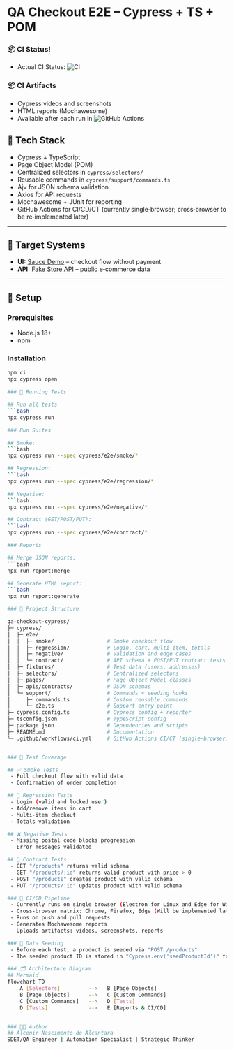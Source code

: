 # QA Checkout E2E – Cypress + TS + POM

### 📦 CI Status!

- Actual CI Status: ![CI](https://github.com/alceniralcantara/bootstrap-qa-checkout-cypress/actions/workflows/ci.yml/badge.svg)

### 📦 CI Artifacts

- Cypress videos and screenshots
- HTML reports (Mochawesome)
- Available after each run in ![GitHub Actions](https://github.com/alceniralcantara/bootstrap-qa-checkout-cypress/actions)

## 🧰 Tech Stack

- Cypress + TypeScript
- Page Object Model (POM)
- Centralized selectors in `cypress/selectors/`
- Reusable commands in `cypress/support/commands.ts`
- Ajv for JSON schema validation
- Axios for API requests
- Mochawesome + JUnit for reporting
- GitHub Actions for CI/CD/CT (currently single‑browser; cross‑browser to be re‑implemented later)

---

## 🎯 Target Systems

- **UI:** [Sauce Demo](https://www.saucedemo.com) – checkout flow without payment
- **API:** [Fake Store API](https://fakestoreapi.com) – public e‑commerce data

---

## 🚀 Setup

### Prerequisites

- Node.js 18+
- npm

### Installation

````bash
npm ci
npx cypress open

### 🧪 Running Tests

## Run all tests
```bash
npx cypress run

### Run Suites

## Smoke:
```bash
npx cypress run --spec cypress/e2e/smoke/*

## Regression:
```bash
npx cypress run --spec cypress/e2e/regression/*

## Negative:
```bash
npx cypress run --spec cypress/e2e/negative/*

## Contract (GET/POST/PUT):
```bash
npx cypress run --spec cypress/e2e/contract/*

### Reports

## Merge JSON reports:
```bash
npx run report:merge

## Generate HTML report:
```bash
npx run report:generate

### 📁 Project Structure

qa-checkout-cypress/
├─ cypress/
│  ├─ e2e/
│  │  ├─ smoke/             	# Smoke checkout flow
│  │  ├─ regression/       	 	# Login, cart, multi-item, totals
│  │  ├─ negative/          	# Validation and edge cases
│  │  └─ contract/          	# API schema + POST/PUT contract tests
│  ├─ fixtures/             	# Test data (users, addresses)
│  ├─ selectors/            	# Centralized selectors
│  ├─ pages/                	# Page Object Model classes
│  ├─ apis/contracts/       	# JSON schemas
│  └─ support/              	# Commands + seeding hooks
│     ├─ commands.ts        	# Custom reusable commands
│     └─ e2e.ts             	# Support entry point
├─ cypress.config.ts        	# Cypress config + reporter
├─ tsconfig.json            	# TypeScript config
├─ package.json             	# Dependencies and scripts
├─ README.md                	# Documentation
└─ .github/workflows/ci.yml 	# GitHub Actions CI/CT (single-browser, Linux and Windows instances)


### 🧪 Test Coverage

## ✅ Smoke Tests
 - Full checkout flow with valid data
 - Confirmation of order completion

## 🔁 Regression Tests
 - Login (valid and locked user)
 - Add/remove items in cart
 - Multi-item checkout
 - Totals validation

## ❌ Negative Tests
 - Missing postal code blocks progression
 - Error messages validated

## 📄 Contract Tests
 - GET "/products" returns valid schema
 - GET "/products/:id" returns valid product with price > 0
 - POST "/products" creates product with valid schema
 - PUT "/products/:id" updates product with valid schema

### 🧼 CI/CD Pipeline
 - Currently runs on single browser (Electron for Linux and Edge for Windows instances)
 - Cross-browser matrix: Chrome, Firefox, Edge (Will be implemented later)
 - Runs on push and pull requests
 - Generates Mochawesome reports
 - Uploads artifacts: videos, screenshots, reports

### 🌱 Data Seeding
 - Before each test, a product is seeded via "POST /products"
 - The seeded product ID is stored in "Cypress.env('seedProductId')" for use in tests

### 🗂️ Architecture Diagram
## Mermaid
flowchart TD
    A [Selectors]         -->   B [Page Objects]
    B [Page Objects]      -->   C [Custom Commands]
    C [Custom Commands]   -->   D [Tests]
    D [Tests]             -->   E [Reports & CI/CD]


### 👨‍💻 Author
## Alcenir Nascimento de Alcantara
SDET/QA Engineer | Automation Specialist | Strategic Thinker
````
